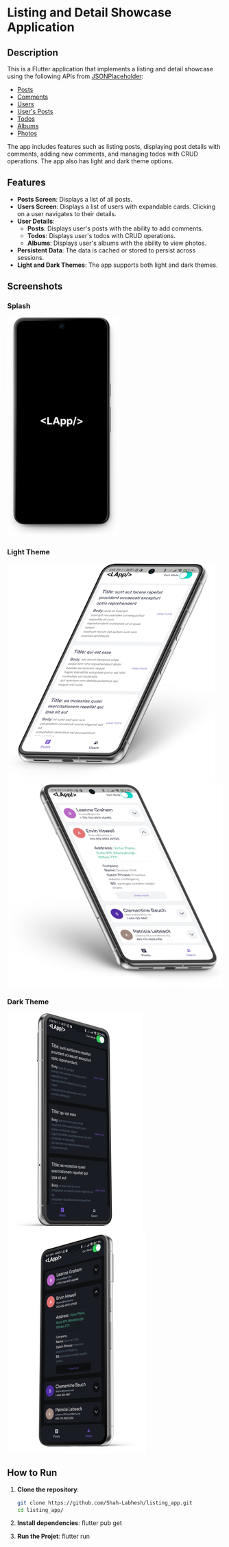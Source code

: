 # Listing and Detail Showcase Application

## Description

This is a Flutter application that implements a listing and detail showcase using the following APIs from [JSONPlaceholder](https://jsonplaceholder.typicode.com/):

- [Posts](https://jsonplaceholder.typicode.com/posts)
- [Comments](https://jsonplaceholder.typicode.com/posts/{post_id}/comments)
- [Users](https://jsonplaceholder.typicode.com/users)
- [User's Posts](https://jsonplaceholder.typicode.com/users/{user_id}/posts)
- [Todos](https://jsonplaceholder.typicode.com/users/{user_id}/todos)
- [Albums](https://jsonplaceholder.typicode.com/users/{user_id}/albums)
- [Photos](https://jsonplaceholder.typicode.com/albums/{album_id}/photos)

The app includes features such as listing posts, displaying post details with comments, adding new comments, and managing todos with CRUD operations. The app also has light and dark theme options.

## Features

- **Posts Screen**: Displays a list of all posts.
- **Users Screen**: Displays a list of users with expandable cards. Clicking on a user navigates to their details.
- **User Details**:
  - **Posts**: Displays user's posts with the ability to add comments.
  - **Todos**: Displays user's todos with CRUD operations.
  - **Albums**: Displays user's albums with the ability to view photos.
- **Persistent Data**: The data is cached or stored to persist across sessions.
- **Light and Dark Themes**: The app supports both light and dark themes.

## Screenshots

### Splash

![Splash Screen](assets/images/splash.png)

### Light Theme

![Light Theme - Posts Screen](assets/images/light_post.png)
![Light Theme - Users Screen](assets/images/light_user.png)

### Dark Theme

![Dark Theme - Posts Screen](assets/images/dark_post.png)
![Dark Theme - Users Screen](assets/images/dark_user.png)

## How to Run

1. **Clone the repository**:
   ```bash
   git clone https://github.com/Shah-Labhesh/listing_app.git
   cd listing_app/

2. **Install dependencies**:
    flutter pub get

3. **Run the Projet**:
    flutter run